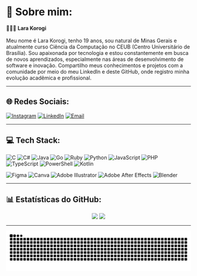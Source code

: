# 💫 Sobre mim:
👩🏻‍💻 **Lara Korogi**<br><br>
Meu nome é Lara Korogi, tenho 19 anos, sou natural de Minas Gerais e atualmente curso Ciência da Computação no CEUB (Centro Universitário de Brasília). Sou apaixonada por tecnologia e estou constantemente em busca de novos aprendizados, especialmente nas áreas de desenvolvimento de software e inovação. Compartilho meus conhecimentos e projetos com a comunidade por meio do meu LinkedIn e deste GitHub, onde registro minha evolução acadêmica e profissional.

---

## 🌐 Redes Sociais:
[![Instagram](https://img.shields.io/badge/Instagram-%23E4405F.svg?logo=Instagram&logoColor=white)](https://instagram.com/larakorogi) 
[![LinkedIn](https://img.shields.io/badge/LinkedIn-%230077B5.svg?logo=linkedin&logoColor=white)](https://linkedin.com/in/larakorogi) 
[![Email](https://img.shields.io/badge/Email-D14836?logo=gmail&logoColor=white)](mailto:larakorogix@gmail.com)

---

## 💻 Tech Stack:
![C](https://img.shields.io/badge/c-%2300599C.svg?style=for-the-badge&logo=c&logoColor=white) 
![C#](https://img.shields.io/badge/c%23-%23239120.svg?style=for-the-badge&logo=csharp&logoColor=white) 
![Java](https://img.shields.io/badge/java-%23ED8B00.svg?style=for-the-badge&logo=openjdk&logoColor=white) 
![Go](https://img.shields.io/badge/go-%2300ADD8.svg?style=for-the-badge&logo=go&logoColor=white) 
![Ruby](https://img.shields.io/badge/ruby-%23CC342D.svg?style=for-the-badge&logo=ruby&logoColor=white) 
![Python](https://img.shields.io/badge/python-3670A0?style=for-the-badge&logo=python&logoColor=ffdd54) 
![JavaScript](https://img.shields.io/badge/javascript-%23323330.svg?style=for-the-badge&logo=javascript&logoColor=%23F7DF1E) 
![PHP](https://img.shields.io/badge/php-%23777BB4.svg?style=for-the-badge&logo=php&logoColor=white) 
![TypeScript](https://img.shields.io/badge/typescript-%23007ACC.svg?style=for-the-badge&logo=typescript&logoColor=white) 
![PowerShell](https://img.shields.io/badge/PowerShell-%235391FE.svg?style=for-the-badge&logo=powershell&logoColor=white) 
![Kotlin](https://img.shields.io/badge/kotlin-%237F52FF.svg?style=for-the-badge&logo=kotlin&logoColor=white)

![Figma](https://img.shields.io/badge/figma-%23F24E1E.svg?style=for-the-badge&logo=figma&logoColor=white)
![Canva](https://img.shields.io/badge/Canva-%2300C4CC.svg?style=for-the-badge&logo=Canva&logoColor=white)
![Adobe Illustrator](https://img.shields.io/badge/adobe%20illustrator-%23FF9A00.svg?style=for-the-badge&logo=adobe%20illustrator&logoColor=white)
![Adobe After Effects](https://img.shields.io/badge/Adobe%20After%20Effects-9999FF.svg?style=for-the-badge&logo=Adobe%20After%20Effects&logoColor=white)
![Blender](https://img.shields.io/badge/blender-%23F5792A.svg?style=for-the-badge&logo=blender&logoColor=white)

---

## 📊 Estatísticas do GitHub:

<div align="center">
  <img src="https://github-readme-stats.vercel.app/api?username=LaraKorogix&theme=onedark&hide_border=false&include_all_commits=true&count_private=true" width="48%" />
  <img src="https://github-readme-streak-stats.herokuapp.com/?user=LaraKorogix&theme=onedark&hide_border=false" width="48%" />
</div>

---

<img src="https://raw.githubusercontent.com/LaraKorogix/LaraKorogix/output/github-contribution-grid-snake.svg" alt="Snake animation" />

